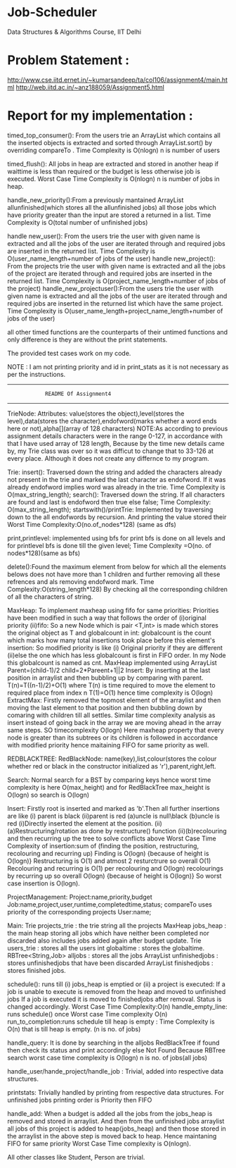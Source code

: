 # Job-Scheduler
Data Structures &amp; Algorithms Course, IIT Delhi
# Problem Statement : 
http://www.cse.iitd.ernet.in/~kumarsandeep/ta/col106/assignment4/main.html
http://web.iitd.ac.in/~anz188059/Assignment5.html

# Report for my implementation :
timed_top_consumer(): From the users trie an ArrayList which contains all the inserted objects is extracted and sorted through ArrayList.sort()
					  by overriding compareTo .
					  Time Complexity is O(nlogn) n is number of users

timed_flush(): 		  All jobs in heap are extracted and stored in another heap if waittime is less than required or the budget is less otherwise job
					  is executed.
					  Worst Case Time Complexity is O(nlogn) n is number of jobs in heap.

handle_new_priority():From a previously mantained ArrayList allunfinished(which stores all the allunfinished jobs) all those jobs which have priority 						  greater than the input are stored a returned in a list.
					  Time Complexity is O(total number of unfinished jobs)

handle new_user():	  From the users trie the user with given name is extracted and all the jobs of the user are iterated through and required jobs are 					  inserted in the returned list.
					  Time Complexity is O(user_name_length+number of jobs of the user)
handle new_project(): From the projects trie the user with given name is extracted and all the jobs of the project are iterated through and required 						  jobs are inserted in the returned list.
					  Time Complexity is O(project_name_length+number of jobs of the project)
handle_new_projectuser():From the users trie the user with given name is extracted and all the jobs of the user are iterated through and required jobs are 					    inserted in the returned list which have the same project.
							Time Complexity is O(user_name_length+project_name_length+number of jobs of the user)

all other timed functions are the counterparts of their untimed functions and only difference is they are without the print statements.

The provided test cases work on my code.

NOTE :  I am not printing priority and id in print_stats as it is not necessary as per the instructions.

---------------------------------------------------------------------------------------------------------------------------------------------------------
				README Of Assignment4
---------------------------------------------------------------------------------------------------------------------------------------------------------
TrieNode:
Attributes: value(stores the object),level(stores the level),data(stores the character),endofword(marks whether a word ends here or not),alpha[](array of 128 characters)
NOTE:As according to previous assignment details characters were in the range 0-127, in accordance with that I have used array of 128 length, Because by the time new details came by, my Trie class was over so it was difficut to change that to 33-126 at every place. Although it does not create any differnce to my program.



Trie:
insert(): Traversed down the string and added the characters already not present in the trie and marked the last character as endofword. If it was already endofword implies word was already in the trie.
		Time Complexity is O(max_string_length);
search(): Traversed down the string. If all characters are found and last is endofword then true else false; 
		  Time Complexity: O(max_string_length);
startswith()/printTrie: Implemented by traversing down to the all endofwords by recursion. And printing the value stored their
		Worst Time Complexity:O(no.of_nodes*128) (same as dfs)

print,printlevel: implemented using bfs for print bfs is done on all levels and for printlevel bfs is done till the given level;
						Time Complexity =O(no. of nodes*128)(same as bfs)

delete():Found the maximum element from below for which all the elements belows does not have more than 1 children and further removing all these refrences and als removing endofword mark.
		Time Complexity:O(string_length*128) By checking all the corresponding children of all the characters of string.


MaxHeap:
To implement maxheap using fifo for same priorities: Priorities have been modified in such a way that follows the order of (i)original priority (ii)fifo:
So a new Node which is pair <T,int> is made which stores the original object as T and globalcount in int: globalcount is the count which marks how many total insertions took place before this element's insertion: So modified priority is like (i) Original priority if they are different (ii)else the one which has less globalcount is first in FIFO order. In my Node this globalcount is named as cnt.
MaxHeap implemented using ArrayList
Parent=(child-1)/2
child=2*Pareent+1||2
Insert: By inserting at the last position in arraylist and then bubbling up by comparing with parent.
		T(n)=T((n-1)/2)+O(1) where T(n) is time required to move the element to required place from index n
		T(1)=O(1)
		hence time complexity is O(logn)
ExtractMax: Firstly removed the topmost element of the arraylist and then moving the last element to that position and then bubbling down by comaring with children till all settles. 
			Similar time complexity analysis as insert instead of going back in the array we are moving ahead in the array same steps.
			SO timecomplexity O(logn)
Here maxheap property that every node is greater than its subtrees or its children is followed in accordance with modified priority hence maitaining FIFO for same priority as well.



REDBLACKTREE:
RedBlackNode: name(key),list,colour(stores the colour whether red or black in the constructor initialized as 'r'),parent,right,left.

Search: Normal search for a BST by comparing keys hence worst time complexity is here O(max_height) and for RedBlackTree max_height is O(logn) so search is O(logn)

Insert: Firstly root is inserted and marked as 'b'.Then all further insertions are like (i) parent is black (ii)parent is red (a)uncle is null\black (b)uncle is red
(i)Directly inserted the element at the position.
(ii)(a)Restructuring/rotation as done by restructure() function
(ii)(b)recolouring and then recurring up the tree to solve conflicts above
Worst Case Time Complexity of insertion:sum of (finding the position, restructuring, recolouring and recurring up)
Finding is O(logn) {because of height is  O(logn)}
Restructuring is O(1) and atmost 2 resturctrure so overall O(1)
Recolouring and recurring is O(1) per recolouring and O(logn) recolourings by recurring up so overall O(logn) {because of height is  O(logn)}
So worst case insertion is O(logn).

ProjectManagement:
Project:name,priority,budget
Job:name,project,user,runtime,completedtime,status; compareTo uses priority of the corresponding projects
User:name;

Main:
 Trie<Project> projects_trie : the trie string all the projects
    MaxHeap<Job> jobs_heap : the main heap storing all jobs which have neither been completed nor discarded also includes jobs added again after budget update.
    Trie<User> users_trie : stores all the users
    int globaltime : stores the globaltime.
    RBTree<String,Job> alljobs : stores all the jobs
    ArrayList<Job> unfinishedjobs : stores unfinishedjobs that have been discarded
    ArrayList<Job> finishedjobs : stores finished jobs.

schedule(): runs till (i) jobs_heap is emptied or (ii) a project is executed:
		If a job is unable to execute is removed from the heap and moved to unfinished jobs
		If a job is executed it is moved to finishedjobs after removal. Status is changed accordingly.
		Worst Case Time Complexity:O(n)
handle_empty_line: runs schedule() once Worst case Time complexity O(n)
run_to_completion:runs schedule till heap is empty : Time Complexity is O(n) that is till heap is empty.
(n is no. of jobs)

handle_query: It is done by searching in the alljobs RedBlackTree if found then check its status and print accordingly else Not Found
			Because RBTree search worst case time complexity is O(logn)  n is no. of jobs(all jobs)

handle_user/hande_project/handle_job : Trivial, added into respective data structures.

printstats: Trivially handled by printing from respective data structures.
		For unfinished jobs printing order is Priority then FIFO


handle_add: When a budget is added all the jobs from the jobs_heap is removed and stored in arraylist.
			And then from the unfinished jobs arraylist all jobs of this project is added to heap(jobs_heap) and then those stored in the arraylist in the above step is moved back to heap. Hence maintaning FIFO for same priority
			Worst Case Time complexity is O(nlogn).


All other classes like Student, Person are trivial.

